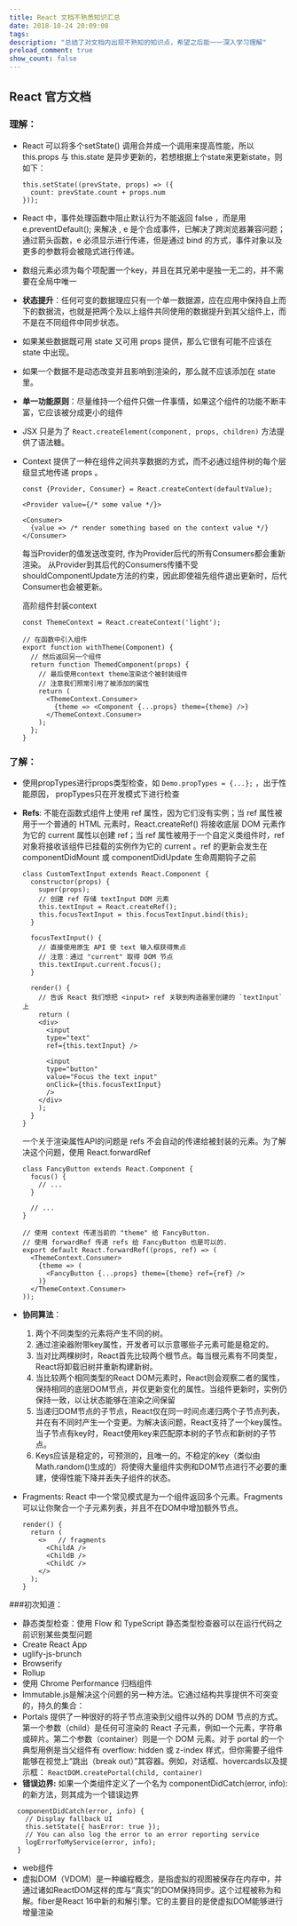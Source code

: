 ```yaml
---
title: React 文档不熟悉知识汇总
date: 2018-10-24 20:09:08
tags:
description: "总结了对文档内出现不熟知的知识点，希望之后能一一深入学习理解"
preload_comment: true
show_count: false
---
```


## React 官方文档

### 理解：
* React 可以将多个setState() 调用合并成一个调用来提高性能，所以 this.props​ 与 this.state 是异步更新的，若想根据上个state来更新state，则如下：
  ```
  this.setState((prevState, props) => ({
    count: prevState.count + props.num
  }));
  ```
* React 中，事件处理函数中阻止默认行为不能返回 false ，而是用  e.preventDefault(); 来解决 , e 是个合成事件，已解决了跨浏览器兼容问题；通过箭头函数，e 必须显示进行传递，但是通过 bind 的方式，事件对象以及更多的参数将会被隐式进行传递。
* 数组元素必须为每个项配置一个key，并且在其兄弟中是独一无二的，并不需要在全局中唯一
* **状态提升**：任何可变的数据理应只有一个单一数据源，应在应用中保持自上而下的数据流，也就是把两个及以上组件共同使用的数据提升到其父组件上，而不是在不同组件中同步状态。
* 如果某些数据既可用 state 又可用 props 提供，那么它很有可能不应该在 state 中出现。
* 如果一个数据不是动态改变并且影响到渲染的，那么就不应该添加在 state 里。
* **单一功能原则**：尽量维持一个组件只做一件事情，如果这个组件的功能不断丰富，它应该被分成更小的组件
* JSX 只是为了 `React.createElement(component, props, children)` 方法提供了语法糖。
* Context 提供了一种在组件之间共享数据的方式，而不必通过组件树的每个层级显式地传递 props 。
  ```
  const {Provider, Consumer} = React.createContext(defaultValue);
  
  <Provider value={/* some value */}>
  
  <Consumer>
    {value => /* render something based on the context value */}
  </Consumer>
  ```
  每当Provider的值发送改变时, 作为Provider后代的所有Consumers都会重新渲染。 从Provider到其后代的Consumers传播不受shouldComponentUpdate方法的约束，因此即使祖先组件退出更新时，后代Consumer也会被更新。
  
  高阶组件封装context
  ```
  const ThemeContext = React.createContext('light');

  // 在函数中引入组件
  export function withTheme(Component) {
    // 然后返回另一个组件
    return function ThemedComponent(props) {
      // 最后使用context theme渲染这个被封装组件
      // 注意我们照常引用了被添加的属性
      return (
        <ThemeContext.Consumer>
          {theme => <Component {...props} theme={theme} />}
        </ThemeContext.Consumer>
      );
    };
  }
  ```

### 了解：
* 使用propTypes进行props类型检查，如 `Demo.propTypes = {...};` ，出于性能原因， propTypes只在开发模式下进行检查
* **Refs**: 不能在函数式组件上使用 ref 属性，因为它们没有实例；当 ref 属性被用于一个普通的 HTML 元素时，React.createRef() 将接收底层 DOM 元素作为它的 current 属性以创建 ref；当 ref 属性被用于一个自定义类组件时，ref 对象将接收该组件已挂载的实例作为它的 current 。ref 的更新会发生在componentDidMount 或 componentDidUpdate 生命周期钩子之前

  ```
  class CustomTextInput extends React.Component {
    constructor(props) {
      super(props);
      // 创建 ref 存储 textInput DOM 元素
      this.textInput = React.createRef();
      this.focusTextInput = this.focusTextInput.bind(this);
    }

    focusTextInput() {
      // 直接使用原生 API 使 text 输入框获得焦点
      // 注意：通过 "current" 取得 DOM 节点
      this.textInput.current.focus();
    }

    render() {
      // 告诉 React 我们想把 <input> ref 关联到构造器里创建的 `textInput` 上
      return (
      <div>
        <input
        type="text"
        ref={this.textInput} />
        
        <input
        type="button"
        value="Focus the text input"
        onClick={this.focusTextInput}
        />
      </div>
      );
    }
  }
  ```
  
  一个关于渲染属性API的问题是 refs 不会自动的传递给被封装的元素。为了解决这个问题，使用 React.forwardRef
  ```
  class FancyButton extends React.Component {
    focus() {
      // ...
    }
  
    // ...
  }
  
  // 使用 context 传递当前的 "theme" 给 FancyButton.
  // 使用 forwardRef 传递 refs 给 FancyButton 也是可以的.
  export default React.forwardRef((props, ref) => (
    <ThemeContext.Consumer>
      {theme => (
        <FancyButton {...props} theme={theme} ref={ref} />
      )}
    </ThemeContext.Consumer>
  ));
  ```
* **协同算法**：
  1. 两个不同类型的元素将产生不同的树。
  2. 通过渲染器附带key属性，开发者可以示意哪些子元素可能是稳定的。
  3. 当对比两棵树时，React首先比较两个根节点。每当根元素有不同类型，React将卸载旧树并重新构建新树。
  4. 当比较两个相同类型的React DOM元素时，React则会观察二者的属性，保持相同的底层DOM节点，并仅更新变化的属性。当组件更新时，实例仍保持一致，以让状态能够在渲染之间保留
  5. 当递归DOM节点的子节点，React仅在同一时间点递归两个子节点列表，并在有不同时产生一个变更。为解决该问题，React支持了一个key属性。当子节点有key时，React使用key来匹配原本树的子节点和新树的子节点。
  6. Keys应该是稳定的，可预测的，且唯一的。不稳定的key（类似由Math.random()生成的）将使得大量组件实例和DOM节点进行不必要的重建，使得性能下降并丢失子组件的状态。
* Fragments: React 中一个常见模式是为一个组件返回多个元素。Fragments 可以让你聚合一个子元素列表，并且不在DOM中增加额外节点。
  ```
  render() {
    return (
      <>   // fragments
        <ChildA />
        <ChildB />
        <ChildC />
      </>
    );
  }
  ```
  


###初次知道：
* 静态类型检查：使用 Flow 和 TypeScript 静态类型检查器可以在运行代码之前识别某些类型问题
* Create React App
* uglify-js-brunch
* Browserify
* Rollup
* 使用 Chrome Performance 归档组件
* Immutable.js是解决这个问题的另一种方法。它通过结构共享提供不可突变的，持久的集合：
* Portals 提供了一种很好的将子节点渲染到父组件以外的 DOM 节点的方式。第一个参数（child）是任何可渲染的 React 子元素，例如一个元素，字符串或碎片。第二个参数（container）则是一个 DOM 元素。对于 portal 的一个典型用例是当父组件有 overflow: hidden 或 z-index 样式，但你需要子组件能够在视觉上“跳出（break out）”其容器。例如，对话框、hovercards以及提示框：
 `ReactDOM.createPortal(child, container)`
* **错误边界:** 如果一个类组件定义了一个名为 componentDidCatch(error, info): 的新方法，则其成为一个错误边界
```
  componentDidCatch(error, info) {
    // Display fallback UI
    this.setState({ hasError: true });
    // You can also log the error to an error reporting service
    logErrorToMyService(error, info);
  }
```
* web组件 
* 虚拟DOM（VDOM）是一种编程概念，是指虚拟的视图被保存在内存中，并通过诸如ReactDOM这样的库与“真实”的DOM保持同步。这个过程被称为和解。fiber是React 16中新的和解引擎。它的主要目的是使虚拟DOM能够进行增量渲染
